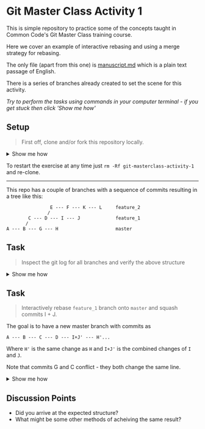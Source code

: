 # Git Master Class Activity 1

This is simple repository to practice some of the concepts taught in Common Code's Git Master Class training course.

Here we cover an example of interactive rebasing and using a merge strategy for rebasing.

The only file (apart from this one) is [manuscript.md](https://github.com/commoncode/git-masterclass-activity-1/blob/master/manuscript.md) which is a plain text passage of English.

There is a series of branches already created to set the scene for this activity.

_Try to perform the tasks using commands in your computer terminal - if you get stuck then click 'Show me how'_ 

## Setup

> First off, clone and/or fork this repository locally.

<details><summary>Show me how</summary>
    
    mkdir commoncode
    cd commoncode
    git clone git@github.com:commoncode/git-masterclass-activity-1.git
    cd git-masterclass-activity-1
    
</details>

To restart the exercise at any time just `rm -Rf git-masterclass-activity-1` and re-clone.

-------------------------

This repo has a couple of branches with a sequence of commits resulting in a tree like this:

```
                E --- F --- K --- L     feature_2
               /
        C --- D --- I --- J             feature_1
       /
A --- B --- G --- H                     master

```
## Task
>Inspect the git log for all branches and verify the above structure

<details><summary>Show me how</summary>

    # The --all flag specifies all branches
    git log --graph --oneline --all

</details>

## Task
> Interactively rebase `feature_1` branch onto `master` and squash commits I + J.

The goal is to have a new master branch with commits as 
```
A --- B --- C --- D --- I+J' --- H'... 
```

Where `H'` is the same change as `H` and `I+J'` is the combined changes of `I` and `J`.

Note that commits G and C conflict - they both change the same line.

<details><summary>Show me how</summary>

    # Rebase feature_1 onto master
    git checkout master
    git rebase feature_1 
    ## Commits G' and C conflict - however we want C as our latest change. Open up your editor and select C changes
    git add .
    git rebase --skip
    ## Commit H conflicts with feature_1 current state. Select H' change over feature_1.
    git add .
    git rebase --contiue

    # Squash J into I
    git rebase -i HEAD~6
    # in the rebase file, change line two to: squash 0d45141 J - incredible
    # in the commmit message file make the commit text: "I+J - understanding and incredible" and comment out "J - incredible" 
    

</details>

## Discussion Points
- Did you arrive at the expected structure?
- What might be some other methods of acheiving the same result?

